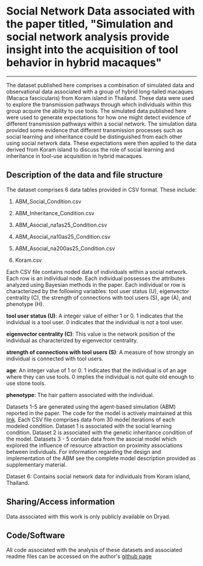 
# Social Network Data associated with the paper titled, "Simulation and social network analysis provide insight into the acquisition of tool behavior in hybrid macaques"
---

The dataset published here comprises a combination of simulated data and observational data associated with a group of hybrid long-tailed macaques (Macaca fascicularis) from Koram island in Thailand. These data were used to explore the transmission pathways through which individuals within this group acquire the ability to use tools. The simulated data published here were used to generate expectations for how one might detect evidence of different transmission pathways within a social network. The simulation data provided some evidence that different transmission processes such as social learning and inheritance could be distinguished from each other using social network data. These expectations were then applied to the data derived from Koram island to discuss the role of social learning and inheritance in tool-use acquisition in hybrid macaques. 

## Description of the data and file structure

The dataset comprises 6 data tables provided in CSV format. These include:

1) ABM_Social_Condition.csv

2) ABM_Inheritance_Condition.csv

3) ABM_Asocial_na1as25_Condition.csv

4) ABM_Asocial_na10as25_Condition.csv

5) ABM_Asocial_na200as25_Condition.csv

6) Koram.csv

Each CSV file contains noded data of individuals within a social network. Each row is an individual node. Each individual possesses the attributes analyzed using Bayesian methods in the paper. Each individual or row is characterized by the following variables: tool user status (U), eigenvector centrality (C), the strength of connections with tool users (S), age (A), and phenotype (H).

**tool user status (U)**: A integer value of either 1 or 0. 1 indicates that the individual is a tool user. 0 indicates that the individual is not a tool user.

**eigenvector centrality (C)**: This value is the network position of the individual as characterized by eigenvector centrality.

**strength of connections with tool users (S)**: A measure of how strongly an individual is connected with tool users.

**age**: An integer value of 1 or 0. 1 indicates that the individual is of an age where they can use tools. 0 implies the individual is not quite old enough to use stone tools.

**phenotype**: The hair pattern associated with the individual.

Datasets 1-5 are generated using the agent-based simulation (ABM) reported in the paper. The code for the model is actively maintained at this [link](https://github.com/reevesj191/Macaque_Tool_Transmission). Each CSV file comprises data from 30 model iterations of each modeled condition. Dataset 1 is associated with the social learning condition. Dataset 2 is associated with the genetic inheritance condition of the model. Datasets 3 - 5 contain data from the asocial model which explored the influence of resource attraction on proximity associations between individuals. For information regarding the design and implementation of the ABM see the complete model description provided as supplementary material.

Dataset 6: Contains social network data for individuals from Koram island, Thailand.


## Sharing/Access information

Data associated with this work is only publicly available on Dryad. 

## Code/Software

All code associated with the analysis of these datasets and associated readme files can be accessed on the author's [github page](https://github.com/reevesj191/Macaque_Tool_Transmission)


